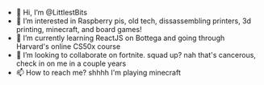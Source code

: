 - 👋 Hi, I’m @LittlestBits
- 👀 I’m interested in Raspberry pis, old tech, dissassembling printers, 3d printing, minecraft, and board games!
- 🌱 I’m currently learning ReactJS on Bottega and going through Harvard's online CS50x course
- 💞️ I’m looking to collaborate on fortnite. squad up? nah that's cancerous, check in on me in a couple years
- 📫 How to reach me? shhhh I'm playing minecraft

<!---
LittlestBits/LittlestBits is a ✨ special ✨ repository because its `README.md` (this file) appears on your GitHub profile.
You can click the Preview link to take a look at your changes.
--->
